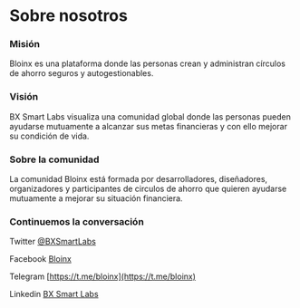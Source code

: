 # Sobre nosotros

### Misión

Bloinx es una plataforma donde las personas crean y administran círculos de ahorro seguros y autogestionables.

### Visión

BX Smart Labs visualiza una comunidad global donde las personas pueden ayudarse mutuamente a alcanzar sus metas financieras y con ello mejorar su condición de vida.

### Sobre la comunidad

La comunidad Bloinx está formada por desarrolladores, diseñadores, organizadores y participantes de circulos de ahorro que quieren ayudarse mutuamente a mejorar su situación financiera.

### Continuemos la conversación

Twitter [@BXSmartLabs](https://twitter.com/BXSmartLabs)

Facebook [Bloinx](https://www.facebook.com/Bloinx)

Telegram [https://t.me/bloinx](https://t.me/bloinx)

Linkedin [BX Smart Labs](https://www.linkedin.com/company/bx-smart-labs/)
